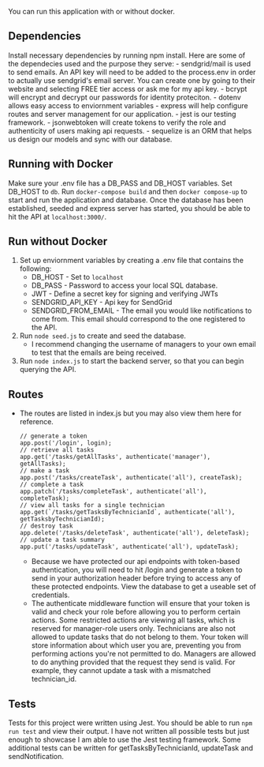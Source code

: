 You can run this application with or without docker.

## Dependencies 

Install necessary dependencies by running npm install. Here are some of the dependecies used and the purpose they serve:
        - sendgrid/mail is used to send emails. An API key will need to be added to the process.env in order to actually use sendgrid's email server. You can create one by going to their website and selecting FREE tier access or ask me for my api key. 
        - bcrypt will encrypt and decrypt our passwords for identity proteciton.
        - dotenv allows easy access to enviornment variables
        - express will help configure routes and server management for our application.
        - jest is our testing framework.
        - jsonwebtoken will create tokens to verify the role and authenticity of users making api requests.
        - sequelize is an ORM that helps us design our models and sync with our database.

## Running with Docker
   Make sure your .env file has a DB_PASS and DB_HOST variables. Set DB_HOST to `db`. Run `docker-compose build` and then `docker compose-up` to start and run the application and database. Once the database has been established, seeded and express server has started, you should be able to hit the API at `localhost:3000/`.

## Run without Docker

1. Set up enviornment variables by creating a .env file that contains the following: 
    - DB_HOST - Set to `localhost`
    - DB_PASS - Password to access your local SQL database.
    - JWT - Define a secret key for signing and verifying JWTs
    - SENDGRID_API_KEY - Api key for SendGrid
    - SENDGRID_FROM_EMAIL - The email you would like notifications to come from. This email should correspond to the one registered to the API.
2. Run `node seed.js` to create and seed the database.
    - I recommend changing the username of managers to your own email to test that the emails are being received.
3. Run `node index.js` to start the backend server, so that you can begin querying the API.

## Routes
 - The routes are listed in index.js but you may also view them here for reference. 

    ```
    // generate a token
    app.post('/login', login);
    // retrieve all tasks
    app.get('/tasks/getAllTasks', authenticate('manager'), getAllTasks);
    // make a task
    app.post('/tasks/createTask', authenticate('all'), createTask);
    // complete a task
    app.patch('/tasks/completeTask', authenticate('all'), completeTask);
    // view all tasks for a single technician
    app.get(`/tasks/getTasksByTechnicianId`, authenticate('all'), getTasksbyTechnicianId);
    // destroy task
    app.delete('/tasks/deleteTask', authenticate('all'), deleteTask);
    // update a task summary
    app.put('/tasks/updateTask', authenticate('all'), updateTask);
    ```

    - Because we have protected our api endpoints with token-based authentication, you will need to hit /login and generate a token to send in your authorization header before trying to access any of these protected endpoints. View the database to get a useable set of credentials.
    - The authenticate middleware function will ensure that your token is valid and check your role before allowing you to perform certain actions. Some restricted actions are viewing all tasks, which is reserved for manager-role users only. Technicians are also not allowed to update tasks that do not belong to them. Your token will store information about which user you are, preventing you from performing actions you're not permitted to do. Managers are allowed to do anything provided that the request they send is valid. For example, they cannot update a task with a mismatched technician_id.

## Tests

Tests for this project were written using Jest. You should be able to run `npm run test` and view their output. I have not written all possible tests but just enough to showcase I am able to use the Jest testing framework. Some additional tests can be written for getTasksByTechnicianId, updateTask and sendNotification.
